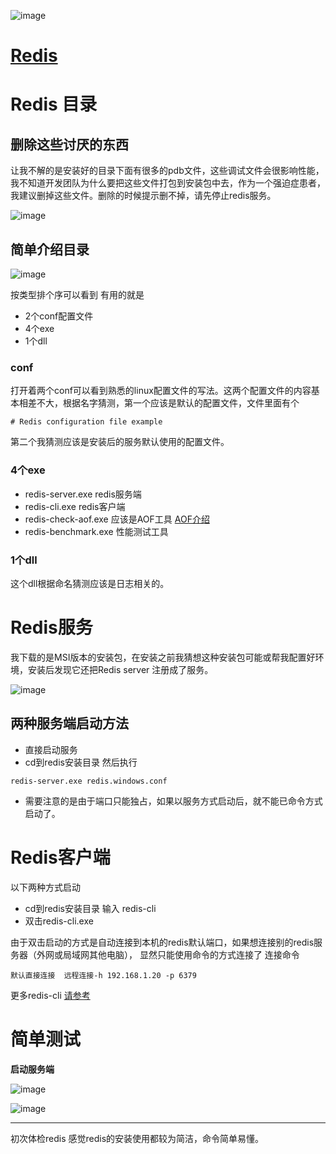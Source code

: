 ![image](https://redis.io/images/redis-white.png)

# [Redis](https://redis.io/)


# Redis 目录

## 删除这些讨厌的东西

让我不解的是安装好的目录下面有很多的pdb文件，这些调试文件会很影响性能，我不知道开发团队为什么要把这些文件打包到安装包中去，作为一个强迫症患者，我建议删掉这些文件。删除的时候提示删不掉，请先停止redis服务。

![image](https://raw.githubusercontent.com/shanghongshen001/redisGetStarted/master/imgs006aR3cagy1fh8yeae02rj30nl0aqdh5.jpg)

## 简单介绍目录

![image](https://raw.githubusercontent.com/shanghongshen001/redisGetStarted/master/imgs006aR3cagy1fh8ysr6u70j30kt07rgmf.jpg)

按类型排个序可以看到 有用的就是
- 2个conf配置文件
- 4个exe
- 1个dll

### conf

打开着两个conf可以看到熟悉的linux配置文件的写法。这两个配置文件的内容基本相差不大，根据名字猜测，第一个应该是默认的配置文件，文件里面有个

```
# Redis configuration file example
```
第二个我猜测应该是安装后的服务默认使用的配置文件。

### 4个exe

- redis-server.exe redis服务端
- redis-cli.exe redis客户端
- redis-check-aof.exe 应该是AOF工具 [AOF介绍](http://redisbook.readthedocs.io/en/latest/internal/aof.html)
- redis-benchmark.exe 性能测试工具

### 1个dll
这个dll根据命名猜测应该是日志相关的。

# Redis服务

我下载的是MSI版本的安装包，在安装之前我猜想这种安装包可能或帮我配置好环境，安装后发现它还把Redis server 注册成了服务。

![image](https://raw.githubusercontent.com/shanghongshen001/redisGetStarted/master/imgs006aR3cagy1fh8yfe47mnj30qg01omxc.jpg)

## 两种服务端启动方法

- 直接启动服务
- cd到redis安装目录  然后执行 
```
redis-server.exe redis.windows.conf 
```
- 需要注意的是由于端口只能独占，如果以服务方式启动后，就不能已命令方式启动了。


# Redis客户端

以下两种方式启动
- cd到redis安装目录 输入 redis-cli 
- 双击redis-cli.exe

由于双击启动的方式是自动连接到本机的redis默认端口，如果想连接别的redis服务器（外网或局域网其他电脑）， 显然只能使用命令的方式连接了
连接命令

```
默认直接连接  远程连接-h 192.168.1.20 -p 6379
```
更多redis-cli [请参考](http://www.cnblogs.com/silent2012/p/5368925.html)


# 简单测试

**启动服务端**

![image](https://raw.githubusercontent.com/shanghongshen001/redisGetStarted/master/imgs006aR3cagy1fh8zkm93eyj30rl0efjs3.jpg)

![image](https://raw.githubusercontent.com/shanghongshen001/redisGetStarted/master/imgs006aR3cagy1fh8zlgosdhj30rl0efq37.jpg)



---
初次体检redis 感觉redis的安装使用都较为简洁，命令简单易懂。